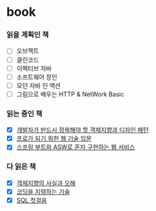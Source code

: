 # book
### 읽을 계획인 책
- [ ] 오브젝트
- [ ] 클린코드
- [ ] 이펙티브 자바
- [ ] 소프트웨어 장인
- [ ] 모던 자바 인 액션
- [ ] 그림으로 배우는 HTTP & NetWork Basic

### 읽는 중인 책
- [x] [개발자가 반드시 정복해야 할 객체지향과 디자인 패턴](https://github.com/pjy1368/book/tree/main/%EA%B0%9C%EB%B0%9C%EC%9E%90%EA%B0%80%20%EB%B0%98%EB%93%9C%EC%8B%9C%20%EC%A0%95%EB%B3%B5%ED%95%B4%EC%95%BC%20%ED%95%A0%20%EA%B0%9D%EC%B2%B4%20%EC%A7%80%ED%96%A5%EA%B3%BC%20%EB%94%94%EC%9E%90%EC%9D%B8%20%ED%8C%A8%ED%84%B4)
- [x] [프로가 되기 위한 웹 기술 입문](https://github.com/pjy1368/book/tree/main/%ED%94%84%EB%A1%9C%EA%B0%80%20%EB%90%98%EA%B8%B0%20%EC%9C%84%ED%95%9C%20%EC%9B%B9%20%EA%B8%B0%EC%88%A0%20%EC%9E%85%EB%AC%B8)
- [x] [스프링 부트와 ASW로 혼자 구현하는 웹 서비스](https://github.com/pjy1368/spring-jojoldu-practice)

### 다 읽은 책
- [x] [객체지향의 사실과 오해](https://github.com/pjy1368/book/tree/main/%EA%B0%9D%EC%B2%B4%EC%A7%80%ED%96%A5%EC%9D%98%20%EC%82%AC%EC%8B%A4%EA%B3%BC%20%EC%98%A4%ED%95%B4)
- [x] [코딩을 지탱하는 기술](https://github.com/pjy1368/book/tree/main/%EC%BD%94%EB%94%A9%EC%9D%84%20%EC%A7%80%ED%83%B1%ED%95%98%EB%8A%94%20%EA%B8%B0%EC%88%A0)
- [x] [SQL 첫걸음](https://github.com/pjy1368/book/tree/main/SQL%20%EC%B2%AB%EA%B1%B8%EC%9D%8C) 

